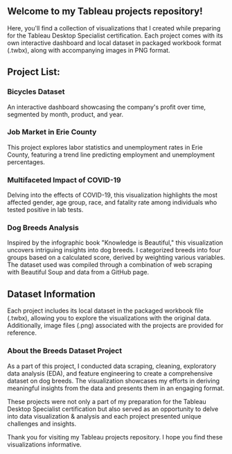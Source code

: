 ## Welcome to my Tableau projects repository! 

Here, you'll find a collection of visualizations that I created while preparing for the Tableau Desktop Specialist certification. 
Each project comes with its own interactive dashboard and local dataset in packaged workbook format (.twbx), along with accompanying images in PNG format.

## Project List:

### Bicycles Dataset 
An interactive dashboard showcasing the company's profit over time, segmented by month, product, and year.

### Job Market in Erie County
This project explores labor statistics and unemployment rates in Erie County, featuring a trend line predicting employment and unemployment percentages.

### Multifaceted Impact of COVID-19 
Delving into the effects of COVID-19, this visualization highlights the most affected gender, age group, race, and fatality rate among individuals who tested positive in lab tests.

### Dog Breeds Analysis
Inspired by the infographic book "Knowledge is Beautiful," this visualization uncovers intriguing insights into dog breeds. I categorized breeds into four groups based on a calculated score, derived by weighting various variables. 
The dataset used was compiled through a combination of web scraping with Beautiful Soup and data from a GitHub page.

## Dataset Information
Each project includes its local dataset in the packaged workbook file (.twbx), allowing you to explore the visualizations with the original data. Additionally, image files (.png) associated with the projects are provided for reference.

### About the Breeds Dataset Project
As a part of this project, I conducted data scraping, cleaning, exploratory data analysis (EDA), and feature engineering to create a comprehensive dataset on dog breeds. The visualization showcases my efforts in deriving meaningful insights from the data and 
presents them in an engaging format.

These projects were not only a part of my preparation for the Tableau Desktop Specialist certification but also served as an opportunity to delve into data visualization & analysis and each project presented unique challenges and insights.

Thank you for visiting my Tableau projects repository. I hope you find these visualizations informative.



